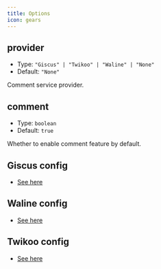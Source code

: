 ```yaml
---
title: Options
icon: gears
---
```


## provider

- Type: `"Giscus" | "Twikoo" | "Waline" | "None"`
- Default: `"None"`

Comment service provider.

## comment

- Type: `boolean`
- Default: `true`

Whether to enable comment feature by default.

## Giscus config

- [See here](giscus.md)

## Waline config

- [See here](waline.md)

## Twikoo config

- [See here](twikoo.md)
